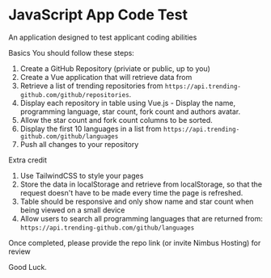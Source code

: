 # JavaScript App Code Test

An application designed to test applicant coding abilities

Basics
You should follow these steps:

1. Create a GitHub Repository (priviate or public, up to you)
2. Create a Vue application that will retrieve data from [](https://docs.trending-github.com/)
3. Retrieve a list of trending repositories from `https://api.trending-github.com/github/repositories`.
4. Display each repository in table using Vue.js - Display the name, programming language, star count, fork count and authors avatar.
5. Allow the star count and fork count columns to be sorted.
6. Display the first 10 languages in a list from `https://api.trending-github.com/github/languages` 
7. Push all changes to your repository

Extra credit
1. Use TailwindCSS to style your pages
2. Store the data in localStorage and retrieve from localStorage, so that the request doesn't have to be made every time the page is refreshed.
3. Table should be responsive and only show name and star count when being viewed on a small device
4. Allow users to search all programming languages that are returned from: `https://api.trending-github.com/github/languages`

Once completed, please provide the repo link (or invite Nimbus Hosting) for review

Good Luck.